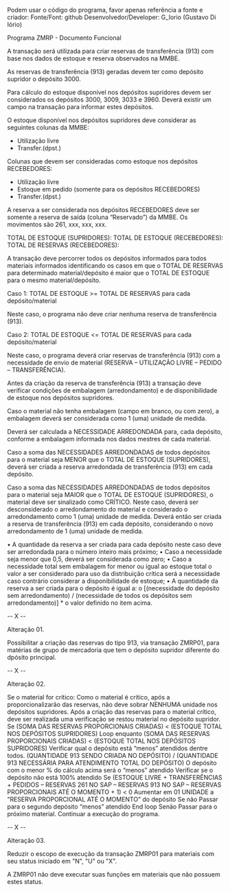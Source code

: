 Podem usar o código do programa, favor apenas referência a fonte e criador:
Fonte/Font: github
Desenvolvedor/Developer: G_Iorio (Gustavo Di Iório)

Programa ZMRP - Documento Funcional

  A transação será utilizada para criar reservas de transferência (913) com base nos dados de estoque e reserva observados na MMBE.

  As reservas de transferência (913) geradas devem ter como depósito supridor o depósito 3000.

  Para cálculo do estoque disponível nos depósitos supridores devem ser considerados os depósitos 3000, 3009, 3033 e 3960.
Deverá existir um campo na transação para informar estes depósitos.

O estoque disponível nos depósitos supridores deve considerar as seguintes colunas da MMBE:
- Utilização livre
- Transfer.(dpst.)

Colunas que devem ser consideradas como estoque nos depósitos RECEBEDORES:
- Utilização livre
- Estoque em pedido (somente para os depósitos RECEBEDORES)
- Transfer.(dpst.)

A reserva a ser considerada nos depósitos RECEBEDORES deve ser somente a reserva de saída (coluna “Reservado”) da MMBE. Os movimentos são 261, xxx, xxx, xxx.

TOTAL DE ESTOQUE (SUPRIDORES):
TOTAL DE ESTOQUE (RECEBEDORES):
TOTAL DE RESERVAS (RECEBEDORES):

A transação deve percorrer todos os depósitos informados para todos materiais informados identificando os casos em que o TOTAL DE RESERVAS para determinado material/depósito é maior que o TOTAL DE ESTOQUE para o mesmo material/depósito.

Caso 1: TOTAL DE ESTOQUE >= TOTAL DE RESERVAS para cada depósito/material

Neste caso, o programa não deve criar nenhuma reserva de transferência (913).

Caso 2: TOTAL DE ESTOQUE <= TOTAL DE RESERVAS para cada depósito/material

Neste caso, o programa deverá criar reservas de transferência (913) com a necessidade de envio de material (RESERVA – UTILIZAÇÃO LIVRE – PEDIDO – TRANSFERÊNCIA).

Antes da criação da reserva de transferência (913) a transação deve verificar condições de embalagem (arredondamento) e de disponibilidade de estoque nos depósitos supridores.

Caso o material não tenha embalagem (campo em branco, ou com zero), a embalagem deverá ser considerada como 1 (uma) unidade de medida.

Deverá ser calculada a NECESSIDADE ARREDONDADA para, cada depósito, conforme a embalagem informada nos dados mestres de cada material.

Caso a soma das NECESSIDADES ARREDONDADAS de todos depósitos para o material seja MENOR que o TOTAL DE ESTOQUE (SUPRIDORES), deverá ser criada a reserva arredondada de transferência (913) em cada depósito.

Caso a soma das NECESSIDADES ARREDONDADAS de todos depósitos para o material seja MAIOR que o TOTAL DE ESTOQUE (SUPRIDORES), o material deve ser sinalizado como CRÍTICO.
Neste caso, deverá ser desconsiderado o arredondamento do material e considerado o arredondamento como 1 (uma) unidade de medida. Deverá então ser criada a reserva de transferência (913) em cada depósito, considerando o novo arredondamento de 1 (uma) unidade de medida.

•	A quantidade da reserva a ser criada para cada depósito neste caso deve ser arredondada para o número inteiro mais próximo;
•	Caso a necessidade seja menor que 0,5, deverá ser considerada como zero;
•	Caso a necessidade total sem embalagem for menor ou igual ao estoque total o valor a ser considerado para uso da distribuição crítica será a necessidade caso contrário considerar a disponibilidade de estoque;
•	A quantidade da reserva a ser criada para o depósito é igual a: 
o	[(necessidade do depósito sem arredondamento) / (necessidade de todos os depósitos sem arredondamento)] * o valor definido no item acima.

-- X --

Alteração 01.

Possibilitar a criação das reservas do tipo 913, via transação ZMRP01, para matérias de grupo de mercadoria que tem o depósito supridor diferente do dpósito principal.

-- X --

Alteração 02.

Se o material for crítico:
Como o material é crítico, após a proporcionalizarão das reservas, não deve sobrar NENHUMA unidade nos depósitos supridores.
Após a criação das reservas para o material crítico, deve ser realizada uma verificação se restou material no depósito supridor.
Se (SOMA DAS RESERVAS PROPORCIONAIS CRIADAS) < (ESTOQUE TOTAL NOS DEPÓSITOS SUPRIDORES)
Loop enquanto (SOMA DAS RESERVAS PROPORCIONAIS CRIADAS) < (ESTOQUE TOTAL NOS DEPÓSITOS SUPRIDORES)
		Verificar qual o depósito está “menos” atendidos dentre todos.
		(QUANTIDADE 913 SENDO CRIADA NO DEPÓSITO) / (QUANTIDADE 913 NECESSÁRIA PARA ATENDIMENTO TOTAL DO DEPÓSITO)
		O depósito com o menor % do cálculo acima será o “menos” atendido
		Verificar se o depósito não está 100% atendido
Se (ESTOQUE LIVRE + TRANSFERÊNCIAS + PEDIDOS – RESERVAS 261 NO SAP – RESERVAS 913 NO SAP – RESERVAS PROPORCIONAIS ATÉ O MOMENTO + 1) < 0
Aumentar em 01 UNIDADE a “RESERVA PROPORCIONAL ATÉ O MOMENTO” do depósito
		Se não
			Passar para o segundo depósito “menos” atendido
	End loop
Senão
	Passar para o próximo material. Continuar a execução do programa.
  
  -- X --
  
  Alteração 03.
  
Reduzir o escopo de execução da transação ZMRP01 para materiais com seu status iniciado em "N", "U" ou "X".

A ZMRP01 não deve executar suas funções em materiais que não possuem estes status.


